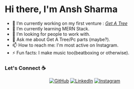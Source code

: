 # Hi there, I'm Ansh Sharma


- 🔭 I’m currently working on my first venture : *[Get A Tree](https://www.instagram.com/getatreeorg/)*
- 🌱 I’m currently learning MERN Stack.
- 🤔 I’m looking for people to work with.
- 💬 Ask me about Get A Tree/Pc parts (maybe?).
- 📫 How to reach me: I'm most active on Instagram.
- ⚡ Fun facts: I make music too(beatboxing or otherwise).

### Let's Connect :coffee:
<p align="center">
<a href="https://github.com/AnshSharmaa"><img src="https://img.icons8.com/bubbles/50/000000/github.png" alt="GitHub"/></a>
<a href="https://www.linkedin.com/in/ansh-sharma-0189b5195/"><img src="https://img.icons8.com/bubbles/50/000000/linkedin.png" alt="LinkedIn"/></a>
<a href="https://www.instagram.com/ansh.x_x/" target="_blank"><img src="https://img.icons8.com/bubbles/50/000000/instagram.png" alt="Instagram"/></a>
<br />
</p>
